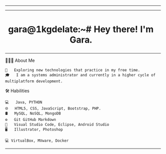 <html>
    <hr></hr>
    <div align="left">
    <table border="0">
        <tr>
            <td width="800px"><h1 align="center">gara@1kgdelate:~# 
     Hey there! I'm Gara.
     </h1></td>
            <td><img style="border-radius: 20px;" src="imgPer.jpeg" height="130" width="130"></img></td>
        </tr>
    </table>
    </div>
</html>

👨🏻‍💻  About Me 

    🤔   Exploring new technologies that practice in my free time. 
    🎓   I am a systems administrator and currently in a higher cycle of multiplatform development.
    

🛠  Habilities

    💻   Java, PYTHON
    🌐   HTML5, CSS, JavaScript, Bootstrap, PHP.
    🛢   MySQL, NoSQL, MongoDB
    ⚙️   Git GitHub Markdown
    🔧   Visual Studio Code, Eclipse, Android Studio
    🖥   Illustrator, Photoshop
    
    💻 VirtualBox, MVware, Docker
<hr></hr>
